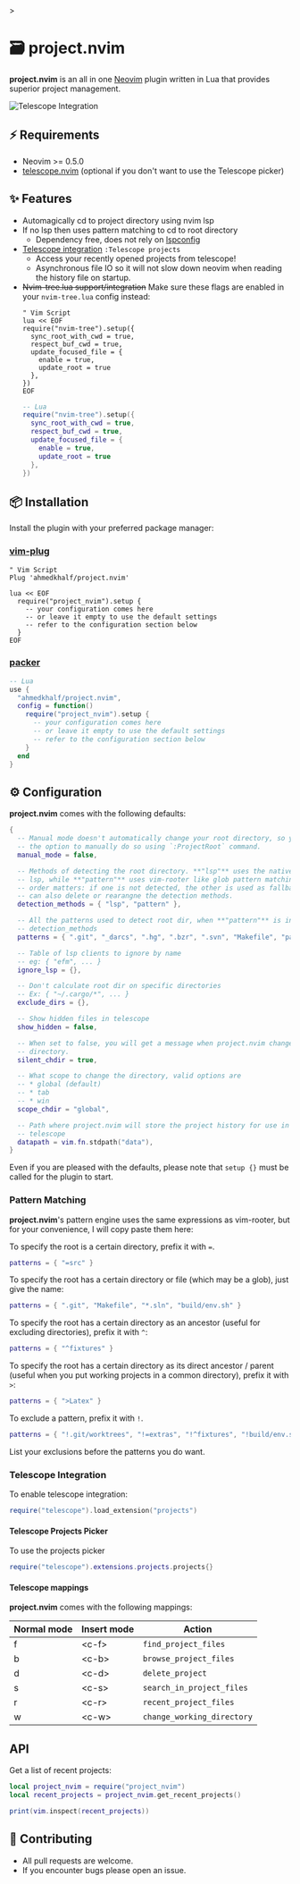 <!--vim:ts=2:sts=2:sw=2:et:-->>

# 🗃️ project.nvim

**project.nvim** is an all in one [Neovim](https://github.com/neovim/neovim) plugin written in Lua that provides
superior project management.

![Telescope Integration](https://user-images.githubusercontent.com/36672196/129409509-62340f10-4dd0-4c1a-9252-8bfedf2a9945.png)

## ⚡ Requirements

- Neovim >= 0.5.0
- [telescope.nvim](nvim-telescope/telescope.nvim) (optional if you don't want to use the Telescope picker)

## ✨ Features

- Automagically cd to project directory using nvim lsp
- If no lsp then uses pattern matching to cd to root directory
  - Dependency free, does not rely on [lspconfig](https://github.com/neovim/nvim-lspconfig)
- [Telescope integration](#telescope-integration) `:Telescope projects`
  - Access your recently opened projects from telescope!
  - Asynchronous file IO so it will not slow down neovim when reading the history file on startup.
- ~~Nvim-tree.lua support/integration~~ Make sure these flags are enabled
  in your `nvim-tree.lua` config instead:
  ```vim
  " Vim Script
  lua << EOF
  require("nvim-tree").setup({
    sync_root_with_cwd = true,
    respect_buf_cwd = true,
    update_focused_file = {
      enable = true,
      update_root = true
    },
  })
  EOF
  ```
  ```lua
  -- Lua
  require("nvim-tree").setup({
    sync_root_with_cwd = true,
    respect_buf_cwd = true,
    update_focused_file = {
      enable = true,
      update_root = true
    },
  })
  ```

## 📦 Installation

Install the plugin with your preferred package manager:

### [vim-plug](https://github.com/junegunn/vim-plug)

```vim
" Vim Script
Plug 'ahmedkhalf/project.nvim'

lua << EOF
  require("project_nvim").setup {
    -- your configuration comes here
    -- or leave it empty to use the default settings
    -- refer to the configuration section below
  }
EOF
```

### [packer](https://github.com/wbthomason/packer.nvim)

```lua
-- Lua
use {
  "ahmedkhalf/project.nvim",
  config = function()
    require("project_nvim").setup {
      -- your configuration comes here
      -- or leave it empty to use the default settings
      -- refer to the configuration section below
    }
  end
}
```

## ⚙️ Configuration

**project.nvim** comes with the following defaults:

```lua
{
  -- Manual mode doesn't automatically change your root directory, so you have
  -- the option to manually do so using `:ProjectRoot` command.
  manual_mode = false,

  -- Methods of detecting the root directory. **"lsp"** uses the native neovim
  -- lsp, while **"pattern"** uses vim-rooter like glob pattern matching. Here
  -- order matters: if one is not detected, the other is used as fallback. You
  -- can also delete or rearangne the detection methods.
  detection_methods = { "lsp", "pattern" },

  -- All the patterns used to detect root dir, when **"pattern"** is in
  -- detection_methods
  patterns = { ".git", "_darcs", ".hg", ".bzr", ".svn", "Makefile", "package.json" },

  -- Table of lsp clients to ignore by name
  -- eg: { "efm", ... }
  ignore_lsp = {},

  -- Don't calculate root dir on specific directories
  -- Ex: { "~/.cargo/*", ... }
  exclude_dirs = {},

  -- Show hidden files in telescope
  show_hidden = false,

  -- When set to false, you will get a message when project.nvim changes your
  -- directory.
  silent_chdir = true,

  -- What scope to change the directory, valid options are
  -- * global (default)
  -- * tab
  -- * win
  scope_chdir = "global",

  -- Path where project.nvim will store the project history for use in
  -- telescope
  datapath = vim.fn.stdpath("data"),
}
```

Even if you are pleased with the defaults, please note that `setup {}` must be
called for the plugin to start.

### Pattern Matching

**project.nvim**'s pattern engine uses the same expressions as vim-rooter, but
for your convenience, I will copy paste them here:

To specify the root is a certain directory, prefix it with `=`.

```lua
patterns = { "=src" }
```

To specify the root has a certain directory or file (which may be a glob), just
give the name:

```lua
patterns = { ".git", "Makefile", "*.sln", "build/env.sh" }
```

To specify the root has a certain directory as an ancestor (useful for
excluding directories), prefix it with `^`:

```lua
patterns = { "^fixtures" }
```

To specify the root has a certain directory as its direct ancestor / parent
(useful when you put working projects in a common directory), prefix it with
`>`:

```lua
patterns = { ">Latex" }
```

To exclude a pattern, prefix it with `!`.

```lua
patterns = { "!.git/worktrees", "!=extras", "!^fixtures", "!build/env.sh" }
```

List your exclusions before the patterns you do want.

### Telescope Integration

To enable telescope integration:

```lua
require("telescope").load_extension("projects")
```

#### Telescope Projects Picker
To use the projects picker
```lua
require("telescope").extensions.projects.projects{}
```

#### Telescope mappings

**project.nvim** comes with the following mappings:

| Normal mode | Insert mode | Action                     |
| ----------- | ----------- | -------------------------- |
| f           | \<c-f\>     | `find_project_files`       |
| b           | \<c-b\>     | `browse_project_files`     |
| d           | \<c-d\>     | `delete_project`           |
| s           | \<c-s\>     | `search_in_project_files`  |
| r           | \<c-r\>     | `recent_project_files`     |
| w           | \<c-w\>     | `change_working_directory` |

## API

Get a list of recent projects:

```lua
local project_nvim = require("project_nvim")
local recent_projects = project_nvim.get_recent_projects()

print(vim.inspect(recent_projects))
```

## 🤝 Contributing

- All pull requests are welcome.
- If you encounter bugs please open an issue.
